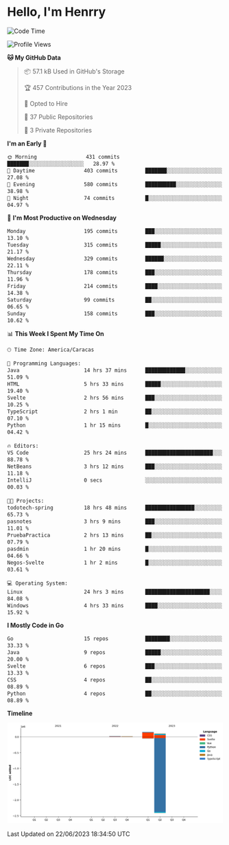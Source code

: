 # Hello, I'm Henrry

<!--START_SECTION:waka-->
![Code Time](http://img.shields.io/badge/Code%20Time-724%20hrs%2028%20mins-blue)

![Profile Views](http://img.shields.io/badge/Profile%20Views-48-blue)

**🐱 My GitHub Data** 

> 📦 57.1 kB Used in GitHub's Storage 
 > 
> 🏆 457 Contributions in the Year 2023
 > 
> 💼 Opted to Hire
 > 
> 📜 37 Public Repositories 
 > 
> 🔑 3 Private Repositories 
 > 
**I'm an Early 🐤** 

```text
🌞 Morning                431 commits         ███████░░░░░░░░░░░░░░░░░░   28.97 % 
🌆 Daytime                403 commits         ███████░░░░░░░░░░░░░░░░░░   27.08 % 
🌃 Evening                580 commits         ██████████░░░░░░░░░░░░░░░   38.98 % 
🌙 Night                  74 commits          █░░░░░░░░░░░░░░░░░░░░░░░░   04.97 % 
```
📅 **I'm Most Productive on Wednesday** 

```text
Monday                   195 commits         ███░░░░░░░░░░░░░░░░░░░░░░   13.10 % 
Tuesday                  315 commits         █████░░░░░░░░░░░░░░░░░░░░   21.17 % 
Wednesday                329 commits         ██████░░░░░░░░░░░░░░░░░░░   22.11 % 
Thursday                 178 commits         ███░░░░░░░░░░░░░░░░░░░░░░   11.96 % 
Friday                   214 commits         ████░░░░░░░░░░░░░░░░░░░░░   14.38 % 
Saturday                 99 commits          ██░░░░░░░░░░░░░░░░░░░░░░░   06.65 % 
Sunday                   158 commits         ███░░░░░░░░░░░░░░░░░░░░░░   10.62 % 
```


📊 **This Week I Spent My Time On** 

```text
🕑︎ Time Zone: America/Caracas

💬 Programming Languages: 
Java                     14 hrs 37 mins      █████████████░░░░░░░░░░░░   51.09 % 
HTML                     5 hrs 33 mins       █████░░░░░░░░░░░░░░░░░░░░   19.40 % 
Svelte                   2 hrs 56 mins       ███░░░░░░░░░░░░░░░░░░░░░░   10.25 % 
TypeScript               2 hrs 1 min         ██░░░░░░░░░░░░░░░░░░░░░░░   07.10 % 
Python                   1 hr 15 mins        █░░░░░░░░░░░░░░░░░░░░░░░░   04.42 % 

🔥 Editors: 
VS Code                  25 hrs 24 mins      ██████████████████████░░░   88.78 % 
NetBeans                 3 hrs 12 mins       ███░░░░░░░░░░░░░░░░░░░░░░   11.18 % 
IntelliJ                 0 secs              ░░░░░░░░░░░░░░░░░░░░░░░░░   00.03 % 

🐱‍💻 Projects: 
todotech-spring          18 hrs 48 mins      ████████████████░░░░░░░░░   65.73 % 
pasnotes                 3 hrs 9 mins        ███░░░░░░░░░░░░░░░░░░░░░░   11.01 % 
PruebaPractica           2 hrs 13 mins       ██░░░░░░░░░░░░░░░░░░░░░░░   07.79 % 
pasdmin                  1 hr 20 mins        █░░░░░░░░░░░░░░░░░░░░░░░░   04.66 % 
Negos-Svelte             1 hr 2 mins         █░░░░░░░░░░░░░░░░░░░░░░░░   03.61 % 

💻 Operating System: 
Linux                    24 hrs 3 mins       █████████████████████░░░░   84.08 % 
Windows                  4 hrs 33 mins       ████░░░░░░░░░░░░░░░░░░░░░   15.92 % 
```

**I Mostly Code in Go** 

```text
Go                       15 repos            ████████░░░░░░░░░░░░░░░░░   33.33 % 
Java                     9 repos             █████░░░░░░░░░░░░░░░░░░░░   20.00 % 
Svelte                   6 repos             ███░░░░░░░░░░░░░░░░░░░░░░   13.33 % 
CSS                      4 repos             ██░░░░░░░░░░░░░░░░░░░░░░░   08.89 % 
Python                   4 repos             ██░░░░░░░░░░░░░░░░░░░░░░░   08.89 % 
```



**Timeline**

![Lines of Code chart](https://raw.githubusercontent.com/hbourgeot/hbourgeot/main/assets/bar_graph.png)


 Last Updated on 22/06/2023 18:34:50 UTC
<!--END_SECTION:waka-->
